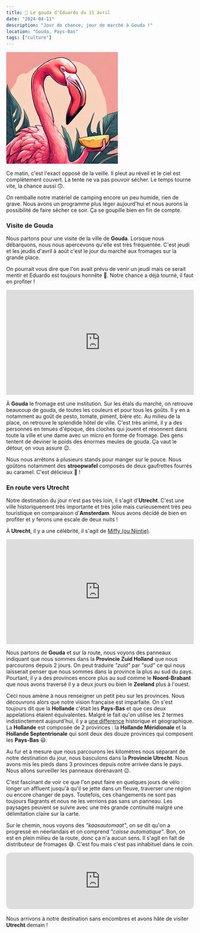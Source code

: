 ```yaml
---
title: 🧀 Le gouda d'Eduardo du 11 avril
date: "2024-04-11"
description: "Jour de chance, jour de marché à Gouda !"
location: "Gouda, Pays-Bas"
tags: ["culture"]
---
```


![Gouda d'Eduardo](../gouda_eduardo.png)

Ce matin, c'est l'exact opposé de la veille. Il pleut au réveil et le ciel est complètement couvert. La tente ne va pas pouvoir sécher. Le temps tourne vite, la chance aussi 🙃. 

On remballe notre matériel de camping encore un peu humide, rien de grave. Nous avons un programme plus léger aujourd'hui et nous aurons la possibilité de faire sécher ce soir. Ça se goupille bien en fin de compte.

### Visite de Gouda
Nous partons pour une visite de la ville de **Gouda**. Lorsque nous débarquons, nous nous apercevons qu'elle est très fréquentée. C'est jeudi et les jeudis d'avril à août c'est le jour du marché aux fromages sur la grande place. 

On pourrait vous dire que l'on avait prévu de venir un jeudi mais ce serait mentir et Eduardo est toujours honnête 🤥. Notre chance a déjà tourné, il faut en profiter !

<div style="width: 100%; height: 0; position: relative; padding-bottom: 56%;"><iframe src="https://giphy.com/embed/V7N07vHimHciXFhdSg" style="top: 0; left: 0; width: 100%; height: 100%; position: absolute; border: 0;" allowfullscreen scrolling="no" allow="encrypted-media;" class="giphy-embed"></iframe></div>

À **Gouda** le fromage est une institution. Sur les étals du marché, on retrouve beaucoup de gouda, de toutes les couleurs et pour tous les goûts. Il y en a notamment au goût de pesto, tomate, piment, bière etc. Au milieu de la place, on retrouve le splendide hôtel de ville. C'est très animé, il y a des personnes en tenues d'époque, des cloches qui jouent et résonnent dans toute la ville et une dame avec un micro en forme de fromage. Des gens tentent de deviner le poids des énormes meules de gouda. Ça vaut le détour, on vous assure 😉.

Nous nous arrêtons à plusieurs stands pour manger sur le pouce. Nous goûtons notamment des **stroopwafel** composés de deux gaufrettes fourrés au caramel. C'est délicieux 🧇 !

### En route vers Utrecht
Notre destination du jour n'est pas très loin, il s'agit d'**Utrecht**. C'est une ville historiquement très importante et très jolie mais curieusement très peu touristique en comparaison d'**Amsterdam**. Nous avons décidé de bien en profiter et y ferons une escale de deux nuits !

À **Utrecht**, il y a une célébrité, il s'agit de [Miffy (ou Nijntje)](https://fr.m.wikipedia.org/wiki/Miffy).

<div style="width: 100%; height: 0; position: relative; padding-bottom: 56%;"><iframe src="https://giphy.com/embed/FzXHX4g5EdXUeq4XPR" style="top: 0; left: 0; width: 100%; height: 100%; position: absolute; border: 0;" allowfullscreen scrolling="no" allow="encrypted-media;" class="giphy-embed"></iframe></div>

Nous partons de **Gouda** et sur la route, nous voyons des panneaux indiquant que nous sommes dans la
**Provincie Zuid Holland** que nous parcourons depuis 2 jours. On peut traduire *"zuid"* par *"sud"* ce qui nous laisserait penser que nous sommes dans la province la plus au sud du pays. Pourtant, il y a des provinces encore plus au sud comme le **Noord-Brabant** que nous avons traversé il y a deux jours ou bien le **Zeeland** plus à l'ouest. 

Ceci nous amène à nous renseigner un petit peu sur les provinces. Nous découvrons alors que notre vision française est imparfaite. On s'est toujours dit que la **Hollande** c'était les **Pays-Bas** et que ces deux appelations étaient équivalentes. Malgré le fait qu'on utilise les 2 termes indistinctement aujourd'hui, il y a [une difference](https://www.holland.com/fr/tourisme/trouvez-votre-chemin/information/les-pays-bas-compares-a-la-hollande) historique et géographique. La **Hollande** est composée de 2 provinces : la **Hollande Méridionale** et la **Hollande Septentrionale** qui sont deux des douze provinces qui composent les **Pays-Bas** 😃.

Au fur et à mesure que nous parcourons les kilomètres nous séparant de notre destination du jour, nous basculons dans la **Provincie Utrecht**. Nous avons mis les pieds dans 3 provinces depuis notre arrivée dans le pays. Nous allons surveiller les panneaux dorénavant 😉. 

C'est fascinant de voir ce que l'on peut faire en quelques jours de vélo : longer un affluent jusqu'à qu'il se jette dans un fleuve, traverser une région ou encore changer de pays. Toutefois, ces changements ne sont pas toujours flagrants et nous ne les verrions pas sans un panneau. Les paysages peuvent se suivre avec une très grande continuité malgré une délimitation claire sur la carte.

Sur le chemin, nous voyons des *"kaasautomaat"*, on se dit qu'on a progressé en néerlandais et on comprend *"caisse automatique*". Bon, on est en plein milieu de la route, donc ça n'a aucun sens. Il s'agit en fait de distributeur de fromages 😅. C'est fou mais c'est pas inhabituel dans le coin.

<iframe style="border-radius:12px" src="https://open.spotify.com/embed/track/3TlIt0ReIxPsVZcOEivT5U?utm_source=generator" width="100%" height="152" frameBorder="0" allow="autoplay; clipboard-write; encrypted-media; picture-in-picture" loading="lazy"></iframe>

Nous arrivons à notre destination sans encombres et avons hâte de visiter **Utrecht** demain !